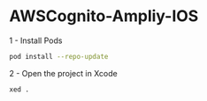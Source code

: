 # AWSCognito-Ampliy-IOS

1 - Install Pods
```bash
pod install --repo-update
```

2 - Open the project in Xcode
```bash
xed .
```

